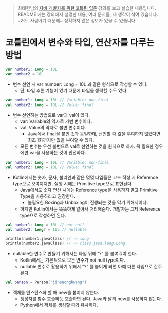 > 최태현님의 [자바 개발자를 위한 코틀린 입문](https://www.inflearn.com/course/java-to-kotlin/dashboard) 강의를 보고 실습한 내용입니다.  
> README 에는 강의에서 설명한 내용, 여러 문서들, 제 생각이 섞여 있습니다.  
> ~저도 사람이기 때문에~ 정확하지 않은 정보가 있을 수 있습니다.  

# 코틀린에서 변수와 타입, 연산자를 다루는 방법

```kotlin
var number1: Long = 10L
var number2 = 10L
```
- 변수 선언 시 var number: Long = 10L 과 같은 형식으로 작성할 수 있다.
  - 단, 타입 추론 기능이 있기 때문에 타입을 생략할 수도 있다.

```kotlin
var number1: Long = 10L // Variable: non-final
val number2: Long = 10L // Value: final
```
- 변수 선언하는 방법으로 var과 val이 있다.
  - var: Variable의 약자로 가변 변수이다.
  - val: Value의 약자로 불변 변수이다.
    - Java에서 final을 붙인 것과 동일한데, 선언할 때 값을 부여하지 않았다면 최초 1회까지만 값을 부여할 수 있다.
  - 모든 변수는 우선 불변으로 val로 선언하는 것을 원칙으로 하자. 꼭 필요한 경우에만 var을 사용하는 것이 안전하다.

```kotlin
var number1: Long = 10L // Variable: non-final
val number2: Long = 10L // Value: final
```
- Kotlin에서는 숫자, 문자, 불리언과 같은 몇몇 타입들은 코드 작성 시 Reference type으로 보여지지만, 실행 시에는 Primitive type으로 표현된다.
  - Java에서도 숫자 연산 시에는 Reference type을 사용하지 말고 Primitive Type을 사용하라고 권장한다.
    - 불필요한 Boxing과 Unboxing이 진행되는 것을 막기 위해서이다.
  - 하지만 Kotlin에서는 똑똑하게 알아서 처리해준다. 개발자는 그저 Reference type으로 작성하면 된다.

```kotlin
val number1: Long = 10L // not null
val number2: Long? = 10L // nullable

println(number1.javaClass) // -> long
println(number2.javaClass) // -> class java.lang.Long
```
- nullable한 변수로 만들기 위해서는 타입 뒤에 "?" 를 붙여줘야 한다.
  - Kotlin에서는 기본적으로 모든 변수가 not null type이다.
  - nullable 변수로 활용하기 위해서 "?" 를 붙이게 되면 아예 다른 타입으로 간주된다.

```kotlin
val person = Person("jinseonghwang")
```
- 객체를 인스턴스화 할 때 new를 붙이지 않는다.
  - 생성자를 함수 호출하듯 호출하면 된다. Java와 달리 new를 사용하지 않는다.
  - Python에서 객체를 생성할 때와 유사하다.



